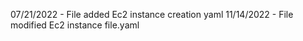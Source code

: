 07/21/2022 - File added Ec2 instance creation yaml
11/14/2022 - File modified Ec2 instance file.yaml
